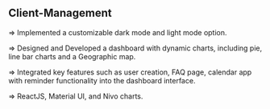 ## Client-Management
=> Implemented a customizable dark mode and light mode option.

=> Designed and Developed a dashboard with dynamic charts, including pie, line bar charts and a Geographic map.

=> Integrated key features such as user creation, FAQ page, calendar app with reminder functionality into the dashboard interface.

=> ReactJS, Material UI, and Nivo charts.


